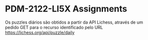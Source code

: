 # PDM-2122-LI5X Assignments

Os puzzles diários são obtidos a partir da API Lichess, através de um pedido GET para o recurso identificado pelo
URL https://lichess.org/api/puzzle/daily
